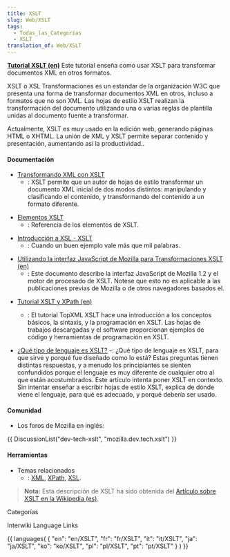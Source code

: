 ```yaml
---
title: XSLT
slug: Web/XSLT
tags:
  - Todas_las_Categorías
  - XSLT
translation_of: Web/XSLT
---
```

**[Tutorial XSLT (en)](http://www.w3schools.com/xsl/)**
Este tutorial enseña como usar XSLT para transformar documentos XML en otros formatos.

XSLT o XSL Transformaciones es un estandar de la organización W3C que presenta una forma de transformar documentos XML en otros, incluso a formatos que no son XML. Las hojas de estilo XSLT realizan la transformación del documento utilizando una o varias reglas de plantilla unidas al documento fuente a transformar.

Actualmente, XSLT es muy usado en la edición web, generando páginas HTML o XHTML. La unión de XML y XSLT permite separar contenido y presentación, aumentando así la productividad..

#### Documentación

- [Transformando XML con XSLT](es/Transformando_XML_con_XSLT)
  - : XSLT permite que un autor de hojas de estilo transformar un documento XML inicial de dos modos distintos: manipulando y clasificando el contenido, y transformando del contenido a un formato diferente.

<!---->

- [Elementos XSLT](es/XSLT/Elementos)
  - : Referencia de los elementos de XSLT.

<!---->

- [Introducción a XSL - XSLT](http://www.daniel.prado.name/Programacion-XSL-XSLT.asp?art=133)
  - : Cuando un buen ejemplo vale más que mil palabras.

<!---->

- [Utilizando la interfaz JavaScript de Mozilla para Transformaciones XSLT (en)](http://www.mozilla.org/projects/xslt/js-interface.html)
  - : Este documento describe la interfaz JavaScript de Mozilla 1.2 y el motor de procesado de XSLT. Notese que esto no es aplicable a las publicaciones previas de Mozilla o de otros navegadores basados el.

<!---->

- [Tutorial XSLT y XPath (en)](http://www.topxml.com/xsl/tutorials/intro/)
  - : El tutorial TopXML XSLT hace una introducción a los conceptos básicos, la sintaxis, y la programación en XSLT. Las hojas de trabajos descargadas y el software proporcionan ejemplos de código y herramientas de programación en XSLT.

- [¿Qué tipo de lenguaje es XSLT?](http://www-128.ibm.com/developerworks/xml/library/x-xslt/?article=xr)
  -: ¿Qué tipo de lenguaje es XSLT, para que sirve y porqué fue diseñado como lo está? Estas preguntas tienen distintas respuestas, y a menudo los principiantes se sienten confundidos porque el lenguaje es muy diferente de cualquier otro al que están acostumbrados. Este artículo intenta poner XSLT en contexto. Sin intentar enseñar a escribir hojas de estilo XSLT, explica de dónde viene el lenguaje, para qué es adecuado, y porqué debería ser usado.

#### Comunidad

- Los foros de Mozilla en inglés:

{{ DiscussionList("dev-tech-xslt", "mozilla.dev.tech.xslt") }}

#### Herramientas

- Temas relacionados
  - : [XML](es/XML), [XPath](es/XPath), [XSL](es/XSL).

> **Nota:** Esta descripción de XSLT ha sido obtenida del [Artículo sobre XSLT en la Wikipedia (es)](http://es.wikipedia.org/wiki/XSLT).

Categorías

Interwiki Language Links

{{ languages( { "en": "en/XSLT", "fr": "fr/XSLT", "it": "it/XSLT", "ja": "ja/XSLT", "ko": "ko/XSLT", "pl": "pl/XSLT", "pt": "pt/XSLT" } ) }}

